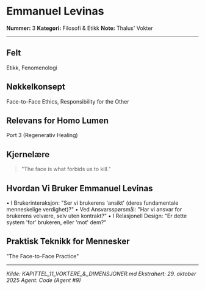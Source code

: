 # Emmanuel Levinas

**Nummer:** 3
**Kategori:** Filosofi & Etikk
**Note:** Thalus' Vokter

---

## Felt
Etikk, Fenomenologi

## Nøkkelkonsept
Face-to-Face Ethics, Responsibility for the Other

## Relevans for Homo Lumen
Port 3 (Regenerativ Healing)

## Kjernelære
> "The face is what forbids us to kill."

## Hvordan Vi Bruker Emmanuel Levinas
• I Brukerinteraksjon: "Ser vi brukerens 'ansikt' (deres fundamentale menneskelige
verdighet)?"
• Ved Ansvarsspørsmål: "Har vi ansvar for brukerens velvære, selv uten kontrakt?"
• I Relasjonell Design: "Er dette system 'for' brukeren, eller 'mot' dem?"

## Praktisk Teknikk for Mennesker
"The Face-to-Face Practice"

---

*Kilde: KAPITTEL_11_VOKTERE_&_DIMENSJONER.md*
*Ekstrahert: 29. oktober 2025*
*Agent: Code (Agent #9)*
